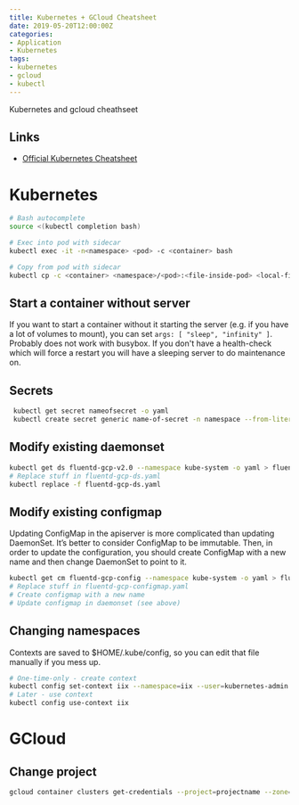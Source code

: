 ```yaml
---
title: Kubernetes + GCloud Cheatsheet
date: 2019-05-20T12:00:00Z
categories:
- Application
- Kubernetes
tags:
- kubernetes
- gcloud
- kubectl
---
```


Kubernetes and gcloud cheathseet

## Links
* [Official Kubernetes Cheatsheet](https://kubernetes.io/docs/reference/kubectl/cheatsheet/)

# Kubernetes
```bash
# Bash autocomplete
source <(kubectl completion bash)

# Exec into pod with sidecar
kubectl exec -it -n<namespace> <pod> -c <container> bash

# Copy from pod with sidecar
kubectl cp -c <container> <namespace>/<pod>:<file-inside-pod> <local-filename>
```

## Start a container without server
If you want to start a container without it starting the server (e.g. if you have a lot of volumes to mount), you can set `args: [ "sleep", "infinity" ]`. Probably does not work with busybox. If you don't have a health-check which will force a restart you will have a sleeping server to do maintenance on.

## Secrets
```bash
 kubectl get secret nameofsecret -o yaml
 kubectl create secret generic name-of-secret -n namespace --from-literal=secret-key=SECRET_KEY
```

## Modify existing daemonset
```bash
kubectl get ds fluentd-gcp-v2.0 --namespace kube-system -o yaml > fluentd-gcp-ds.yaml
# Replace stuff in fluentd-gcp-ds.yaml
kubectl replace -f fluentd-gcp-ds.yaml
```

## Modify existing configmap
Updating ConfigMap in the apiserver is more complicated than updating DaemonSet. It’s better to consider ConfigMap to be immutable. Then, in order to update the configuration, you should create ConfigMap with a new name and then change DaemonSet to point to it.

```bash
kubectl get cm fluentd-gcp-config --namespace kube-system -o yaml > fluentd-gcp-configmap.yaml
# Replace stuff in fluentd-gcp-configmap.yaml
# Create configmap with a new name
# Update configmap in daemonset (see above)
```

## Changing namespaces
Contexts are saved to $HOME/.kube/config, so you can edit that file manually if you mess up.

```bash
# One-time-only - create context
kubectl config set-context iix --namespace=iix --user=kubernetes-admin --cluster=kubernetes
# Later - use context 
kubectl config use-context iix
```

# GCloud

## Change project
```bash
gcloud container clusters get-credentials --project=projectname --zone=europe-north1 clustername
```

